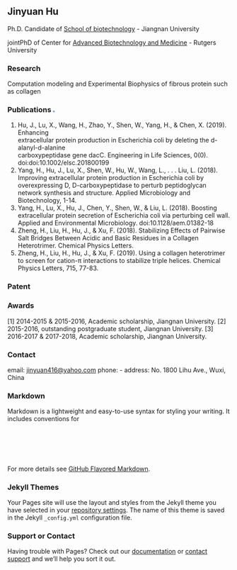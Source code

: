 ## Jinyuan Hu

Ph.D. Candidate of [School of biotechnology](http://biotech.jiangnan.edu.cn/) - Jiangnan University

jointPhD of Center for [Advanced Biotechnology and Medicine](https://cabm.rutgers.edu/) - Rutgers University 


### Research 
Computation modeling and Experimental Biophysics of fibrous protein such as collagen

### Publications <img src="1.jpg" width="4" height="4">
1. Hu, J., Lu, X., Wang, H., Zhao, Y., Shen, W., Yang, H., & Chen, X. (2019). Enhancing  
extracellular protein production in Escherichia coli by deleting the d-alanyl-d-alanine  
carboxypeptidase gene dacC. Engineering in Life Sciences, 0(0). doi:doi:10.1002/elsc.201800199
2. Yang, H., Hu, J., Lu, X., Shen, W., Hu, W., Wang, L., . . . Liu, L. (2018). Improving extracellular protein production in Escherichia coli by overexpressing D, D-carboxypeptidase to perturb peptidoglycan network synthesis and structure. Applied Microbiology and Biotechnology, 1-14. 
3. Yang, H., Lu, X., Hu, J., Chen, Y., Shen, W., & Liu, L. (2018). Boosting extracellular protein secretion of Escherichia coli via perturbing cell wall. Applied and Environmental Microbiology. doi:10.1128/aem.01382-18
4. Zheng, H., Liu, H., Hu, J., & Xu, F. (2018). Stabilizing Effects of Pairwise Salt Bridges Between Acidic and Basic Residues in a Collagen Heterotrimer. Chemical Physics Letters. 
5. Zheng, H., Liu, H., Hu, J., & Xu, F. (2019). Using a collagen heterotrimer to screen for cation-π interactions to stabilize triple helices. Chemical Physics Letters, 715, 77-83. 

### Patent

### Awards
[1] 2014-2015 & 2015-2016, Academic scholarship, Jiangnan University.
[2] 2015-2016, outstanding postgraduate student, Jiangnan University.
[3] 2016-2017 & 2017-2018, Academic scholarship, Jiangnan University.

### Contact
email: jinyuan416@yahoo.com
phone: -
address: No. 1800 Lihu Ave., Wuxi, China 




### Markdown

Markdown is a lightweight and easy-to-use syntax for styling your writing. It includes conventions for
```markdown






```

For more details see [GitHub Flavored Markdown](https://guides.github.com/features/mastering-markdown/).

### Jekyll Themes

Your Pages site will use the layout and styles from the Jekyll theme you have selected in your [repository settings](https://github.com/JinyuanHu/JinyuanHu.github.io/settings). The name of this theme is saved in the Jekyll `_config.yml` configuration file.

### Support or Contact

Having trouble with Pages? Check out our [documentation](https://help.github.com/categories/github-pages-basics/) or [contact support](https://github.com/contact) and we’ll help you sort it out.
